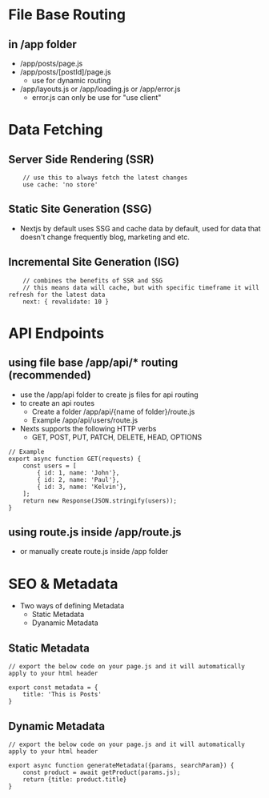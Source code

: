 # File Base Routing

## in /app folder
- /app/posts/page.js
- /app/posts/[postId]/page.js 
    - use for dynamic routing
- /app/layouts.js or /app/loading.js or /app/error.js
    - error.js can only be use for "use client"

# Data Fetching

## Server Side Rendering (SSR)
``` 
    // use this to always fetch the latest changes
    use cache: 'no store'
```
## Static Site Generation (SSG)
- Nextjs by default uses SSG and cache data by default, used for data that doesn't change frequently blog, marketing and etc.
## Incremental Site Generation (ISG)
``` 
    // combines the benefits of SSR and SSG
    // this means data will cache, but with specific timeframe it will refresh for the latest data
    next: { revalidate: 10 }
```

# API Endpoints 
## using file base /app/api/* routing (recommended)
- use the /app/api folder to create js files for api routing
- to create an api routes
    - Create a folder /app/api/{name of folder}/route.js
    - Example /app/api/users/route.js
- Nexts supports the following HTTP verbs
    - GET, POST, PUT, PATCH, DELETE, HEAD, OPTIONS
```
// Example
export async function GET(requests) {
    const users = [
        { id: 1, name: 'John'},
        { id: 2, name: 'Paul'},
        { id: 3, name: 'Kelvin'},
    ];
    return new Response(JSON.stringify(users));
}
```
## using route.js inside /app/route.js
- or manually create route.js inside /app folder

# SEO & Metadata
- Two ways of defining Metadata
    - Static Metadata
    - Dyanamic Metadata
## Static Metadata
```
// export the below code on your page.js and it will automatically apply to your html header

export const metadata = {
    title: 'This is Posts'
}
```
## Dynamic Metadata
```
// export the below code on your page.js and it will automatically apply to your html header

export async function generateMetadata({params, searchParam}) {
    const product = await getProduct(params.js);
    return {title: product.title}
}
```